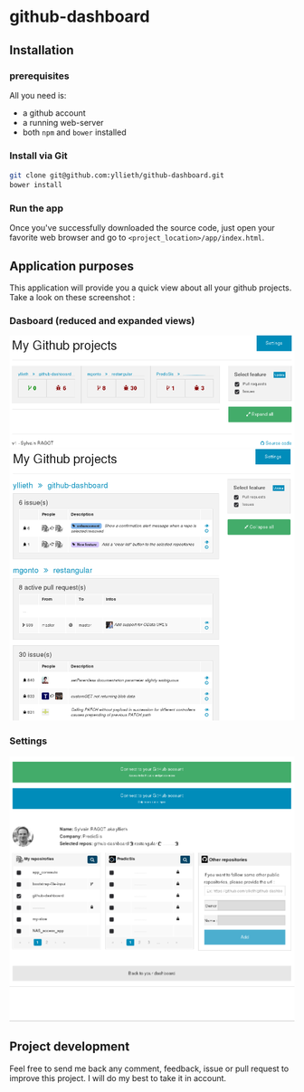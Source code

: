 github-dashboard
===========

## Installation

### prerequisites

All you need is:

- a github account
- a running web-server
- both `npm` and `bower` installed

### Install via Git

```sh
git clone git@github.com:yllieth/github-dashboard.git
bower install
```

### Run the app

Once you've successfully downloaded the source code, just open your favorite web browser and go to `<project_location>/app/index.html`.

## Application purposes

This application will provide you a quick view about all your github projects.
Take a look on these screenshot :

### Dasboard (reduced and expanded views)
![Dashboard (reduced)](/doc/readme_main-reduced_20140817.png?raw=true)
![Dashboard (expanded)](/doc/readme_main-expanded_20140817.png?raw=true)

### Settings
![Settings](/doc/readme_settings_20140817.png?raw=true)

## Project development

Feel free to send me back any comment, feedback, issue or pull request to improve this project. 
I will do my best to take it in account.